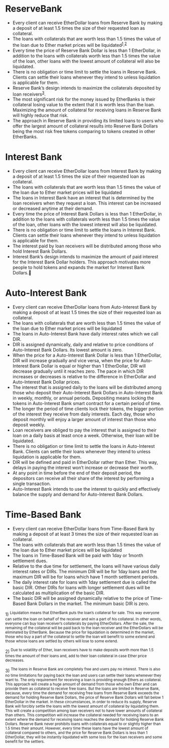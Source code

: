 # ReserveBank
* Every client can receive EtherDollar loans from Reserve Bank by making a deposit of at least 1.5 times the size of their requested loan as collateral.
* The loans with collaterals that are worth less than 1.5 times the value of the loan due to Ether market prices will be liquidated<sup>[1](#footnote1)</sup>.<sup>[2](#footnote2)</sup>
* Every time the price of Reserve Bank Dollar is less than 1 EtherDollar, in addition to the loans with collaterals worth less than 1.5 times the value of the loan, other loans with the lowest amount of collateral will also be liquidated. 
* There is no obligation or time limit to settle the loans in Reserve Bank. Clients can settle their loans whenever they intend to unless liquidation is applicable for them.
* Reserve Bank’s design intends to maximize the collaterals deposited by loan receivers<sup>[3](#footnote3)</sup>. 
* The most significant risk for the money issued by EtherBanks is their collateral losing value to the extent that it is worth less than the loan. Maximizing the amount of collateral for receiving loans in Reserve Bank will highly reduce that risk.
* The approach in Reserve Bank in providing its limited loans to users who offer the largest amount of collateral results into Reserve Bank Dollars being the most risk free tokens comparing to tokens created in other EtherBanks.
# Interest Bank
* Every client can receive EtherDollar loans from Interest Bank by making a deposit of at least 1.5 times the size of their requested loan as collateral. 
* The loans with collaterals that are worth less than 1.5 times the value of the loan due to Ether market prices will be liquidated
* The loans in Interest Bank have an interest that is determined by the loan receivers when they request a loan. This interest can be increased or decreased anytime at their demand.
* Every time the price of Interest Bank Dollars is less than 1 EtherDollar,  in addition to the loans with collaterals worth less than 1.5 times the value of the loan, other loans with the lowest interest will also be liquidated. 
* There is no obligation or time limit to settle the loans in Interest Bank. Clients can settle their loans whenever they intend to unless liquidation is applicable for them.
* The interest paid by loan receivers will be distributed among those who hold Interest Bank Dollars.
* Interest Bank’s design intends to maximize the amount of paid interest for the Interest Bank Dollar holders. This approach motivates more people to hold tokens and expands the market for Interest Bank Dollars.
# Auto-Interest Bank
* Every client can receive EtherDollar loans from Auto-Interest Bank by making a deposit of at least 1.5 times the size of their requested loan as collateral. 
* The loans with collaterals that are worth less than 1.5 times the value of the loan due to Ether market prices will be liquidated
* The loans in Auto-Interest Bank have daily interest rates which we call DIR.
* DIR is assigned dynamically, daily and relative to price conditions of Auto-Interest Bank Dollars. Its lowest amount is zero.
* When the price for a Auto-Interest Bank Dollar is less than 1 EtherDollar, DIR will increase gradually and vice versa, when the price for Auto-Interest Bank Dollar is equal or higher than 1 EtherDollar, DIR will decrease gradually until it reaches zero. The pace in which DIR increases or decreases is relative to the difference in EtherDollar and Auto-Interest Bank Dollar prices.
* The interest that is assigned daily to the loans will be distributed among those who deposit their Auto-Interest Bank Dollars in Auto-Interest Bank in weekly, monthly, or annual periods. Depositing means locking the tokens in Auto-Interest Bank smart contract for a certain period of time.
* The longer the period of time clients lock their tokens, the bigger portion of the interest they receive from daily interests. Each day, those who deposit monthly will enjoy a larger amount of interest than those who deposit weekly.
* Loan receivers are obliged to pay the interest that is assigned to their loan on a daily basis at least once a week. Otherwise, their loan will be liquidated.
* There is no obligation or time limit to settle the loans in Auto-Interest Bank. Clients can settle their loans whenever they intend to unless liquidation is applicable for them.
* DIR will be defined and paid in EtherDollar rather than Ether. This way, delays in paying the interest won’t increase or decrease their worth.
* At any point in time before the end of their deposit period, the depositors can receive all their share of the interest by performing a single transaction.
* Auto-Interest Bank intends to use the interest to quickly and effectively balance the supply and demand for Auto-Interest Bank Dollars.
# Time-Based Bank
* Every client can receive EtherDollar loans from Time-Based Bank by making a deposit of at least 3 times the size of their requested loan as collateral. 
* The loans with collaterals that are worth less than 1.5 times the value of the loan due to Ether market prices will be liquidated
* The loans in Time-Based Bank will be paid with 1day or 1month settlement dues.
* Relative to the due time for settlement, the loans will have various daily interest rates or DIRs. The minimum DIR will be for 1day loans and the maximum DIR will be for loans which have 1 month settlement periods.
* The daily interest rate for loans with 1day settlement due is called the basic DIR. Other DIRs for loans with longer settlement dues will be calculated as multiplication of the basic DIR.  
* The basic DIR will be assigned dynamically relative to the price of Time-Based Bank Dollars in the market. The minimum basic DIR is zero.

<a name="footnote1">1)</a> <sup>Liquidation means that EtherBank puts the loan’s collateral for sale. This way everyone can settle the loan on behalf of the receiver and win a part of his collateral. In other words, everyone can buy loan receiver’s collaterals by paying EtherDollars. After the sale, the remaining of the collateral will be paid back to the loan receiver and the EtherDollars will be eliminated by EtherBank. Because the price for liquidation is determined in the market, those who buy a part of the collateral to settle the loan will benefit to some extend and those whose loans are settled by others will lose to some extend.
  
<a name="footnote2">2)</a> <sup>Due to volatility of Ether, loan receivers have to make deposits worth more than 1.5 times the amount of their loans and, add to their loan collateral in case Ether price decreases.

<a name="footnote3">3)</a> <sup>The loans in Reserve Bank are completely free and users pay no interest. There is also no time limitations for paying back the loan and users can settle their loans whenever they want to. The only requirement for receiving a loan is providing enough Ethers as collateral.
This approach will create a huge amount of demand from those who own Ether and can provide them as collateral to receive free loans. But the loans are limited in Reserve Bank, because, every time the demand for receiving free loans from Reserve Bank exceeds the demand for holding Reserve Bank Dollars, the price of Reserve Bank Dollars will fall below 1 EtherDollar in the market.
In these circumstances, in order to reduce its supply, Reserve Bank will forcibly settle the loans with the lowest amount of collateral by liquidating them. This will create a competition among loan receivers not to have lower amounts of collateral than others. This competition will increase the collateral needed for receiving loans to an extent where the demand for receiving loans reaches the demand for holding Reserve Bank Dollars.
Reserve Bank never prohibits loans with collaterals equal to or slightly higher than 1.5 times their amount. However, every time these loans have the lowest amount of collateral compared to others, and the price for Reserve Bank Dollars is less than 1 EtherDollar, they will be instantly liquidated with some loss for the loan receivers and some benefit for the settlers.
